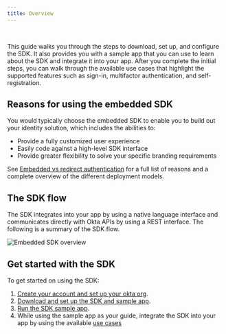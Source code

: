 ```yaml
---
title: Overview
---
```


<ApiLifecycle access="ie" /><br>

<div class="oie-embedded-sdk">

This guide walks you through the steps to download, set up, and configure
the SDK. It also provides you with a sample app that you can use to learn about the SDK and integrate it into your app. After you complete the initial steps, you can walk through the available use cases that highlight the supported features such as sign-in, multifactor authentication, and self-registration.

## Reasons for using the embedded SDK

You would typically choose the embedded SDK to enable you to build out your identity solution, which includes the abilities to:

* Provide a fully customized user experience
* Easily code against a high-level SDK interface
* Provide greater flexibility to solve your specific branding requirements

See [Embedded vs redirect authentication](/docs/concepts/hosted-vs-embedded/#okta-hosted-vs-customer-hosted) for a full list of reasons and a complete overview of the different deployment models.

## The SDK flow

The SDK integrates into your app by using a native language interface and communicates directly with Okta APIs by using a REST interface. The following is a summary of the SDK flow.

<div class="common-image-format">

![Embedded SDK overview](/img/oie-embedded-sdk/embedded-sdk-overview.png
 "Overview of the embedded SDK")

</div>

## Get started with the SDK

To get started on using the SDK:

1. [Create your account and set up your okta org](/docs/guides/oie-embedded-common-org-setup/aspnet/main/).
1. [Download and set up the SDK and sample app](/docs/guides/oie-embedded-common-download-setup-app/aspnet/main/).
1. [Run the SDK sample app](/docs/guides/oie-embedded-sdk-run-sample/aspnet/main/).
1. While using the sample app as your guide, integrate the SDK into your app by using the available [use cases](/docs/guides/oie-embedded-sdk-use-cases/aspnet/oie-embedded-sdk-use-case-overview/)

</div>
